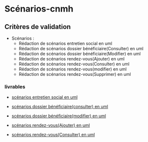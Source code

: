 # Scénarios-cnmh

## Critères de validation
- Scénarios :
    - Rédaction de scénarios entretien social en uml
    - Rédaction de scénarios dossier bénéficiaire(Consulter) en uml
    - Rédaction de scénarios dossier bénéficiaire(Modifier) en uml
    - Rédaction de scénarios rendez-vous(Ajouter) en uml
    - Rédaction de scénarios rendez-vous(Consulter) en uml
    - Rédaction de scénarios rendez-vous(modifier) en uml
    - Rédaction de scénarios rendez-vous(Supprimer) en uml

### livrables

- [scénarios entretien social en uml](https://docs.google.com/presentation/d/1w6hWMwbsrwUE6pTQ4J-49v465ocgHexvkGMu1rWlJHM/edit#slide=id.p)
  
- [scénarios dossier bénéficiaire(consulter) en uml](https://docs.google.com/presentation/d/1BcRSOTlS5c1PWLs7obStI_nzCSd1UwhNxRavJxQNzd8/edit#slide=id.g2a74d4cad18_0_0)
  
- [scénarios dossier bénéficiaire(modifier) en uml](https://docs.google.com/presentation/d/1W2nL1OsoGl31XYjOIXlrHa343wxP6iLZp-TIsM-GYoA/edit#slide=id.g2a74d4cad18_0_0)

- [scénarios rendez-vous(Ajouter) en uml](https://docs.google.com/presentation/d/1A85ik5fHyl91Ua1pnkXgYzIDWK-7YIFpPvZiX28kgDE/edit#slide=id.g2a74d4cad18_0_0)
  
- [scénarios rendez-vous(Consulter) en uml](https://docs.google.com/presentation/d/1COdlANO79JJG75am_94z578DgnedfFuO0LU1RJvaXw0/edit#slide=id.g2a74d4cad18_0_0)
  
